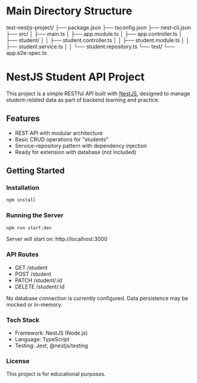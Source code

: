 # Main Directory Structure

test-nestjs-project/
├── package.json
├── tsconfig.json
├── nest-cli.json
├── src/
│   ├── main.ts
│   ├── app.module.ts
│   ├── app.controller.ts
│   ├── student/
│   │   ├── student.controller.ts
│   │   ├── student.module.ts
│   │   ├── student.service.ts
│   │   └── student.repository.ts
└── test/
    └── app.e2e-spec.ts

# NestJS Student API Project

This project is a simple RESTful API built with [NestJS](https://nestjs.com/), designed to manage student-related data as part of backend learning and practice.

## Features

- REST API with modular architecture
- Basic CRUD operations for "students"
- Service-repository pattern with dependency injection
- Ready for extension with database (not included)

## Getting Started

### Installation

```bash
npm install
```

### Running the Server

```bash
npm run start:dev
```

Server will start on: http://localhost:3000

### API Routes

- GET /student
- POST /student
- PATCH /student/:id
- DELETE /student/:id

No database connection is currently configured. Data persistence may be mocked or in-memory.

### Tech Stack
- Framework: NestJS (Node.js)
- Language: TypeScript
- Testing: Jest, @nestjs/testing

### License
This project is for educational purposes.
